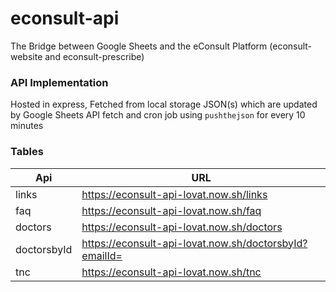 # econsult-api
The Bridge between Google Sheets and the eConsult Platform (econsult-website and econsult-prescribe)
                    
### API Implementation

Hosted in express, Fetched from local storage JSON(s) which are updated by Google Sheets API fetch and cron job using `pushthejson` for every 10 minutes

### Tables
                    
Api  | URL
------------- | -------------
links  | https://econsult-api-lovat.now.sh/links
faq  | https://econsult-api-lovat.now.sh/faq
doctors  | https://econsult-api-lovat.now.sh/doctors 
doctorsbyId  | https://econsult-api-lovat.now.sh/doctorsbyId?emailId=<email-id>
tnc  | https://econsult-api-lovat.now.sh/tnc
